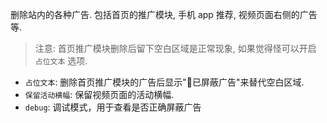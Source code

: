 删除站内的各种广告. 包括首页的推广模块, 手机 app 推荐, 视频页面右侧的广告等. 

>注意: 首页推广模块删除后留下空白区域是正常现象, 如果觉得怪可以开启 `占位文本` 选项.

- `占位文本`: 删除首页推广模块的广告后显示"🚫已屏蔽广告"来替代空白区域.
- `保留活动横幅`: 保留视频页面的活动横幅.
- `debug`: 调试模式，用于查看是否正确屏蔽广告
